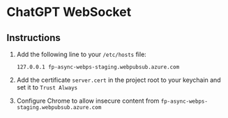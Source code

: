 # ChatGPT WebSocket

## Instructions

1. Add the following line to your `/etc/hosts` file:

   `127.0.0.1 fp-async-webps-staging.webpubsub.azure.com`

2. Add the certificate `server.cert` in the project root to your keychain and set it to `Trust Always`
3. Configure Chrome to allow insecure content from `fp-async-webps-staging.webpubsub.azure.com`
